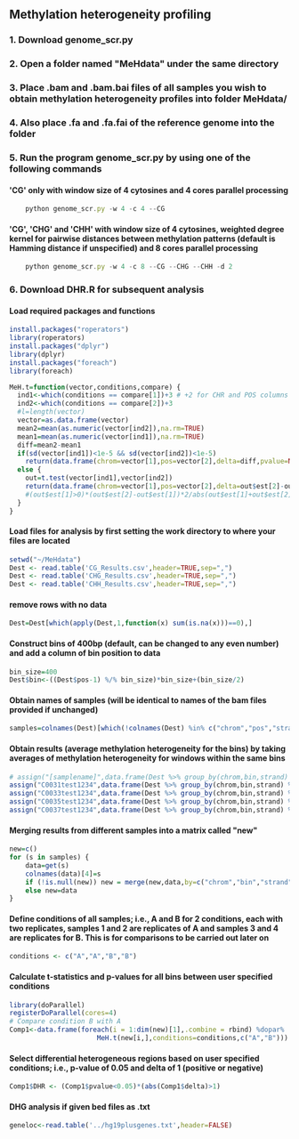 

## Methylation heterogeneity profiling

### 1. Download genome_scr.py

### 2. Open a folder named "MeHdata" under the same directory

### 3. Place .bam and .bam.bai files of all samples you wish to obtain methylation heterogeneity profiles into folder MeHdata/

### 4. Also place .fa and .fa.fai of the reference genome into the folder

### 5. Run the program genome_scr.py by using one of the following commands

#### 'CG' only with window size of 4 cytosines and 4 cores parallel processing

```js
    python genome_scr.py -w 4 -c 4 --CG
```
#### 'CG', 'CHG' and 'CHH' with window size of 4 cytosines, weighted degree kernel for pairwise distances between methylation patterns (default is Hamming distance if unspecified) and 8 cores parallel processing

```js
    python genome_scr.py -w 4 -c 8 --CG --CHG --CHH -d 2
```

### 6. Download DHR.R for subsequent analysis

#### Load required packages and functions
```R
install.packages("roperators")
library(roperators)
install.packages("dplyr")
library(dplyr)
install.packages("foreach")
library(foreach)

MeH.t=function(vector,conditions,compare) {
  ind1<-which(conditions == compare[1])+3 # +2 for CHR and POS columns
  ind2<-which(conditions == compare[2])+3
  #l=length(vector)
  vector=as.data.frame(vector)
  mean2=mean(as.numeric(vector[ind2]),na.rm=TRUE)
  mean1=mean(as.numeric(vector[ind1]),na.rm=TRUE)
  diff=mean2-mean1
  if(sd(vector[ind1])<1e-5 && sd(vector[ind2])<1e-5) 
    return(data.frame(chrom=vector[1],pos=vector[2],delta=diff,pvalue=NaN,mean2=mean2,mean1=mean1))
  else {
    out=t.test(vector[ind1],vector[ind2])
    return(data.frame(chrom=vector[1],pos=vector[2],delta=out$est[2]-out$est[1],pvalue=as.numeric(out$p.value),mean2=out$est[2],mean1=out$est[1]))
    #(out$est[1]>0)*(out$est[2]-out$est[1])*2/abs(out$est[1]+out$est[2])
  }
}
```
#### Load files for analysis by first setting the work directory to where your files are located
```R
setwd("~/MeHdata")
Dest <- read.table('CG_Results.csv',header=TRUE,sep=",")
Dest <- read.table('CHG_Results.csv',header=TRUE,sep=",")
Dest <- read.table('CHH_Results.csv',header=TRUE,sep=",")
```
#### remove rows with no data
```R
Dest=Dest[which(apply(Dest,1,function(x) sum(is.na(x)))==0),]
```

#### Construct bins of 400bp (default, can be changed to any even number) and add a column of bin position to data
```R
bin_size=400
Dest$bin<-((Dest$pos-1) %/% bin_size)*bin_size+(bin_size/2)
```
#### Obtain names of samples (will be identical to names of the bam files provided if unchanged)
```R
samples=colnames(Dest)[which(!colnames(Dest) %in% c("chrom","pos","strand","bin"))]
```

#### Obtain results (average methylation heterogeneity for the bins) by taking averages of methylation heterogeneity for windows within the same bins
```R
# assign("[samplename]",data.frame(Dest %>% group_by(chrom,bin,strand) %>% summarise(mean(samplename))))
assign("C0031test1234",data.frame(Dest %>% group_by(chrom,bin,strand) %>% summarise(mean(C0031test1234))))
assign("C0033test1234",data.frame(Dest %>% group_by(chrom,bin,strand) %>% summarise(mean(C0033test1234))))
assign("C0035test1234",data.frame(Dest %>% group_by(chrom,bin,strand) %>% summarise(mean(C0035test1234))))
assign("C0037test1234",data.frame(Dest %>% group_by(chrom,bin,strand) %>% summarise(mean(C0037test1234))))
```

#### Merging results from different samples into a matrix called "new"
```R
new=c()
for (s in samples) {
    data=get(s)
    colnames(data)[4]=s
    if (!is.null(new)) new = merge(new,data,by=c("chrom","bin","strand"))
    else new=data
}
```
#### Define conditions of all samples; i.e., A and B for 2 conditions, each with two replicates, samples 1 and 2 are replicates of A and samples 3 and 4 are replicates for B. This is for comparisons to be carried out later on

```R
conditions <- c("A","A","B","B")
```
#### Calculate t-statistics and p-values for all bins between user specified conditions
```R
library(doParallel)
registerDoParallel(cores=4)
# Compare condition B with A
Comp1<-data.frame(foreach(i = 1:dim(new)[1],.combine = rbind) %dopar% 
                      MeH.t(new[i,],conditions=conditions,c("A","B")))
```
#### Select differential heterogeneous regions based on user specified conditions; i.e., p-value of 0.05 and delta of 1 (positive or negative)
```R
Comp1$DHR <- (Comp1$pvalue<0.05)*(abs(Comp1$delta)>1)
```
#### DHG analysis if given bed files as .txt

```R
geneloc<-read.table('../hg19plusgenes.txt',header=FALSE)
```
```R
